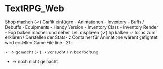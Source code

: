 # TextRPG_Web

Shop machen (✓)
Grafik einfügen -
Animationen -
Inventory -
Buffs / Debuffs -
Equipments -
Handy Version -
Inventory Class -
Inventory Render -
Exp balken machen und neben LvL displayen  (✓)
hp balken ✓
Icons zum erklären / Darstellen der Stats-
2 Container für Animatione wärent gefightet wird erstellen  Game File line : 21 -






 ✓   -> gemacht
(✓) -> versucht / in bearbeitung
 -  -> noch nicht gemacht